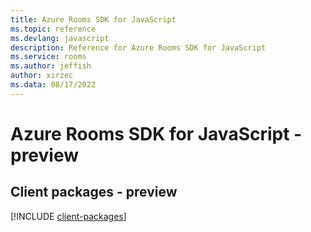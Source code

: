 ```yaml
---
title: Azure Rooms SDK for JavaScript
ms.topic: reference
ms.devlang: javascript
description: Reference for Azure Rooms SDK for JavaScript
ms.service: rooms
ms.author: jeffish
author: xirzec
ms.data: 08/17/2022
---
```

# Azure Rooms SDK for JavaScript - preview

## Client packages - preview
[!INCLUDE [client-packages](rooms-client-index.md)]